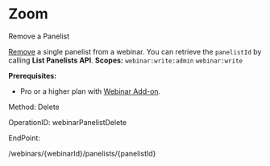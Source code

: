 #     Zoom


Remove a Panelist

[Remove](https://support.zoom.us/hc/en-us/articles/115005657826-Inviting-Panelists-to-a-Webinar#h_de31f237-a91c-4fb2-912b-ecfba8ec5ffb) a single panelist from a webinar. You can retrieve the `panelistId` by calling **List Panelists API**.
**Scopes:** `webinar:write:admin` `webinar:write`
 


**Prerequisites:**
* Pro or a higher plan with [Webinar Add-on](https://zoom.us/webinar). 

Method: Delete

OperationID: webinarPanelistDelete

EndPoint:

/webinars/{webinarId}/panelists/{panelistId}
